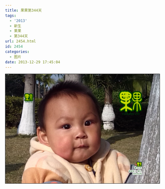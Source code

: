 ```yaml
---
title: 果果第344天
tags:
  - '2013'
  - 新生
  - 果果
  - 第344天
url: 2454.html
id: 2454
categories:
  - 图片
date: 2013-12-29 17:45:04
---
```


[![](/images/uploads/2013/12/果果第344天.jpg "果果第344天")](/images/uploads/2013/12/果果第344天.jpg)
